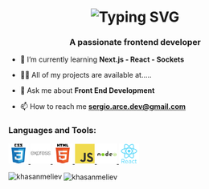 <!--
**sergio-arce/sergio-arce** is a ✨ _special_ ✨ repository because its `README.md` (this file) appears on your GitHub profile.

Here are some ideas to get you started:

- 🔭 I’m currently working on ...
- 🌱 I’m currently learning ...
- 👯 I’m looking to collaborate on ...
- 🤔 I’m looking for help with ...
- 💬 Ask me about ...
- 📫 How to reach me: ...
- 😄 Pronouns: ...
- ⚡ Fun fact: ...
-->

<h1 align="center" href="https://git.io/typing-svg"><img src="https://readme-typing-svg.demolab.com?font=varela&size=30&pause=1000&color=9DA5B4&width=550&height=67&lines=Hello+world!+%F0%9F%91%8B+I'm+Sergio+Arce" alt="Typing SVG" /></h1>

<h3 align="center">A passionate frontend developer</h3>

- 🌱 I’m currently learning **Next.js - React - Sockets**

- 👨‍💻 All of my projects are available at.....

- 💬 Ask me about **Front End Development**

- 📫 How to reach me **sergio.arce.dev@gmail.com**

<h3 align="left">Languages and Tools:</h3>
</a> <a href="https://www.w3schools.com/css/" target="_blank" rel="noreferrer"> <img src="https://raw.githubusercontent.com/devicons/devicon/master/icons/css3/css3-original-wordmark.svg" alt="css3" width="40" height="40"/> </a> <a href="https://expressjs.com" target="_blank" rel="noreferrer"> <img src="https://raw.githubusercontent.com/devicons/devicon/master/icons/express/express-original-wordmark.svg" alt="express" width="40" height="40"/> </a> </a> <a href="https://www.w3.org/html/" target="_blank" rel="noreferrer"> <img src="https://raw.githubusercontent.com/devicons/devicon/master/icons/html5/html5-original-wordmark.svg" alt="html5" width="40" height="40"/> </a> <a href="https://developer.mozilla.org/en-US/docs/Web/JavaScript" target="_blank" rel="noreferrer"> <img src="https://raw.githubusercontent.com/devicons/devicon/master/icons/javascript/javascript-original.svg" alt="javascript" width="40" height="40"/> </a> <a href="https://nodejs.org" target="_blank" rel="noreferrer"> <img src="https://raw.githubusercontent.com/devicons/devicon/master/icons/nodejs/nodejs-original-wordmark.svg" alt="nodejs" width="40" height="40"/> </a> </a> <a href="https://reactjs.org/" target="_blank" rel="noreferrer"> <img src="https://raw.githubusercontent.com/devicons/devicon/master/icons/react/react-original-wordmark.svg" alt="react" width="40" height="40"/> </a> </p>

<p><img align="left" src="https://github-readme-stats.vercel.app/api/top-langs?username=sergio-arce&show_icons=true&locale=en&layout=compact" alt="khasanmeliev" /></p>

<p>&nbsp;<img align="center" src="https://github-readme-stats.vercel.app/api?username=sergio-arce&show_icons=true&locale=en" alt="khasanmeliev" /></p>



